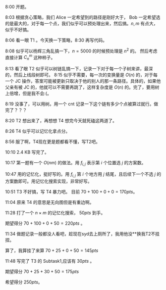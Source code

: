 8:00 开题。

8:03 根据贪心策略，我们 Alice 一定希望到的路径是刚好大于， Bob 一定希望选的是最大的，对于每一个点，我们似乎可以预处理出来，然后搞。$n,m$ 有点大，似乎不好搞。

8:06 看一眼 T1 。今天换一下策略，8:30 再写代码。

8:08 似乎可以杨辉三角乱搞一下，$n = 5000$ 的时候预处理是 $n^2$ 的。	然后考虑直接计算 $C_n^m$ 这种柿子。

8:13 看了眼 T2 似乎可以树链乱搞一下，记录一下对于每一个子树来讲，最深的，然后上线段树即可。
8:15 似乎不需要，每一次的变换量是 $O(n)$ 的，对于每一个 JC 操作，答案可能被更新只取决于他的别人的那一条路径。具体的，如果他父亲有被 JC 的，他就可以不需要再跳了，这样复杂度是 $O(n)$ 的。完了，要用树上倍增，但是我不会:(。 

8:19 没事了，可以用树。用一个 cnt 记录一下这个链有多少个点被算过就行。做完了？？？

8:20  T2 想出来了，再想想 T4 想完今天就死磕这两道了。

8:26  T4 似乎可以记忆化拿点分。



8:56 服了啊，T4现在更是题都看不懂，写T2吧。

10:10 2.4 KB 写完了。

10:17 第一题有一个 $O(nm)$ 的做法。用 $f_{i,j}$ 表示第 $i$ 个位置选  $j$  的方案数。 

10:47 用的记忆化，挺好写的。用  $f_{i,j}$ 第  $i$ 个地方用 $j$ 结尾，且后续下一个不选 $j$ 的方案数即可。用记忆化搜索实现，非常好写。

10:51 T3 不好搞，写 T4 暴力吧。 目前 $70+100+0+0=170pts$。 

11:04  原来 T4 的意思是无向图但是有重边啊。

11:28  打了一个 $n\times m$ 的记忆化搜索， $50pts$ 到手。

期望得分 $70+100+0+50 =220pts$ 。

11:34 做题记录一般都没人看吧，趁现在syd去上厕所了，我用他没**换我T2不挂捏。

算了，我算挂了来算 $70+25+0+50 = 145pts$

11:48 写完了 T3 的 Subtask1,应该有 $30pts$ 。

期望得分  $70+25+30+50 =175pts$ 

希望得分  $250pts$。

